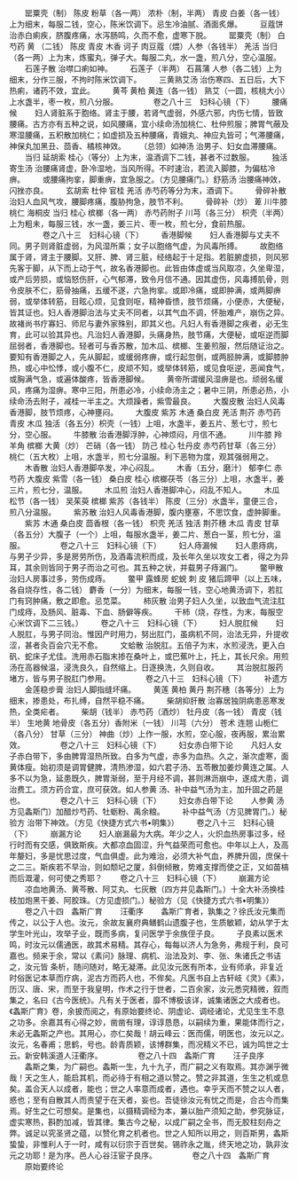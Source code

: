 <!-- { "loadSidebar": true } -->
　　罂粟壳（制） 陈皮 粉草（各一两） 浓朴（制，半两） 青皮 白姜（各一钱）上为细末，每服二钱，空心，陈米饮调下。忌生冷油腻、酒面炙爆。
　　豆蔻饼 治赤白痢疾，脐腹疼痛，水泻肠鸣，久而不愈，虚寒下脱。
　　罂粟壳（制） 白芍药 黄 （二钱） 陈皮 青皮 木香 诃子 肉豆蔻（煨）人参（各钱半） 羌活 当归（各一两）上为末，炼蜜丸，弹子大。每服二丸，水一盏，煎八分，空心温服。
　　石莲子散 治噤口痢如神。
　　石莲子（半两） 石菖蒲 人参（各二钱）上为细末，分作三服，不拘时陈米饮调下。
　　三黄熟艾汤 治伤寒四、五日后，大下热痢，诸药不效，宜此。
　　黄芩 黄柏 黄连（各一钱） 熟艾（一圆，核桃大小）上水盏半，枣一枚，煎八分服。
　　
　　卷之八十三　妇科心镜（下）
　　腰痛候
　　妇人肾脏系于胞络。肾主于腰，若肾气虚弱，外感六邪，内伤七情，皆致腰痛。古方亦有五种之说，如风腰痛，宜小续命汤加桃仁、杜仲煎服；脾胃气蔽及寒湿腰痛，五积散加桃仁；如虚损及五种腰痛，青娥丸、神应丸皆可；气滞腰痛，神保丸加黑丑、茴香、橘核神效。
　　（总领）如神汤 治男子、妇女血滞腰痛。
　　当归 延胡索 桂心（等分）上为末，温酒调下二钱，甚者不过数服。
　　独活寄生汤 治腰痛肾虚，卧冷湿地，当风所得。不时速治，若流入脚膝，为偏枯冷痹。
　　或腰痛拘挛，脚重痹，宜急服之。（方见腰痛门。）舒筋汤 治腰痛神效，闪挫亦良。
　　玄胡索 杜仲 官桂 羌活 赤芍药等分为末，酒调下。
　　骨碎补散 治妇人血风气攻，腰脚疼痛，腹胁拘急，肢节不利。
　　骨碎补（炒） 萆 川牛膝 桃仁 海桐皮 当归 桂心 槟榔（各一两） 赤芍药附子 川芎（各三分） 枳壳（半两）上为粗未，每服三钱，水一盏，姜三片、枣一枚，煎七分，食前热服。
　　
　　卷之八十三　妇科心镜（下）
　　香港脚候
　　妇人香港脚与丈夫不同。男子则肾脏虚弱，为风湿所乘；女子以胞络气虚，为风毒所搏。
　　故胞络属于肾，肾主于腰脚。又肝、脾、肾三脏，经络起于十足指。若脏腑虚损，则风邪先客于脚，从下而上动于气，故名香港脚也。此皆由体虚或当风取凉，久坐卑湿，或产后劳损，或恼怒伤肝，心气郁滞，致令月信不通。因其虚伤，风毒搏肌骨，则令皮肤不仁，筋骨抽痛，五缓不遂，六急拘挛。或即冷痛，或即肿满，或两脚痹弱，或举体转筋，目眩心烦，见食则呕，精神昏愦，肢节烦痛，小便赤，大便秘，皆其证也。妇人香港脚治法与丈夫不同者，以其气血不调，怀胎难产，崩伤之异。故褚尚书疗寡妇、师尼与妻外家殊别，即其义也。凡妇人有香港脚之疾者，必无生育，此可以验其异也。凡治妇人香港脚，头痛身热，肢节痛，大便秘，或呕逆而脚屈弱者，香港脚也。轻者可与香苏散，加木瓜、槟榔、生姜煎服，然后随证治之。要知有香港脚之人，先从脚起，或缓弱疼痹，或行起忽倒，或两胫肿满，或脚膝肿热，或心中忪悸，或小腹不仁，皮顽不知，或举体转筋，或见食呕逆，恶闻食气，或胸满气急，或遍体酸疼，皆香港脚候。
　　黄帝所谓缓风湿痹是也。顽弱名缓风，疼痛为湿痹。寒中三阳，所患必冷，小续命汤主之；暑中三阴，所患必热，小续命汤去附子，减桂一半主之。大烦躁者，紫雪最良。
　　大腹皮散 治妇人风毒香港脚，肢节烦疼，心神壅闷。
　　大腹皮 紫苏 木通 桑白皮 羌活 荆芥 赤芍药 青皮 木瓜 独活（各五分）枳壳（一钱）上咀，水盏半，姜五片、葱七寸，煎七分，空心服。
　　牛膝散 治香港脚浮肿，心神烦闷，月信不通。
　　川牛膝 羚羊角 槟榔 大黄（炒） 芒硝（各一钱） 防己 桂心 牡丹皮 赤芍药甘草（各三分） 桃仁（五大枚）上咀，水盏半，煎七分温服。利下恶物为度，观其强弱用之。
　　木香散 治妇人香港脚卒发，冲心闷乱。
　　木香（五分，磨汁） 郁李仁 赤芍药 大腹皮 紫雪（各一钱） 桑白皮 桂心 槟榔茯苓（各三分）上咀，水盏半，姜三片，煎七分，温服。
　　木瓜煎 治妇人香港脚冲心，闷乱不知人。
　　木瓜 松节（各一钱） 吴茱萸 槟榔 紫苏（各钱半） 陈皮（三分）水盏半，童便三合，煎八分温服。
　　紫苏散 治妇人风毒香港脚，腹内壅塞，不思饮食，虚肿脚重。
　　紫苏 木通 桑白皮 茴香根（各一钱） 枳壳 羌活 独活 荆芥穗 木瓜 青皮 甘草（各五分）大腹子（一个）上咀，每服水盏半，姜二片、葱白一茎，煎七分，温服。
　　
　　卷之八十三　妇科心镜（下）
　　妇人痔漏候
　　妇人患痔病，与男子少异，多是房劳所伤，及酒毒流积而成，及长年久坐以攻女工者，得之为异耳，其余则皆同于男子而治之可也。其五种之状，并载男子痔漏门。
　　鳖甲散 治妇人房事过多，劳伤成痔。
　　鳖甲 露蜂房 蛇蜕 刺 皮 猪后蹄甲（以上五味，各自烧存性，各二钱） 麝香（一分）为细末，每服一钱，空心地黄汤调下，若肛门有窍肿痛，敷之即愈。忌苋菜。
　　柿灰散 治男子妇人久坐，以致血气流注肛门成痔，及肠风、脏毒、下血、肠僻等疾。
　　干柿（烧，存性，为末，每服空心米饮调下二三钱。）
　　卷之八十三　妇科心镜（下）
　　妇人脱肛候
　　妇人脱肛，与男子同治。惟因产时用力，努出肛门，虽病机不同，治法无异，升提收涩，甚者灸百会穴无不愈。
　　文蛤散 治脱肛。五倍子为末，水煎浸洗，更入白矾、蛇床子尤佳。洗用赤石脂末掺在桑叶上，或巴蕉叶上，托上，其长尺余。用煎汤在高器候温，浸洗良久，自然缩上。日逐换洗，久则自收。
　　其治脱肛服药堵方，皆与男子脱肛门参用。
　　
　　卷之八十三　妇科心镜（下）
　　补遗方
　　金莲稳步膏 治妇人脚指缝坏痛。
　　黄莲 黄柏 黄丹 荆芥穗（各等分）上为细末，掺患处，布扎缚，自然平稳不痛。
　　柴胡抑肝散 治寡居独阴病患恶寒发热，全类疟者。
　　柴胡（钱半） 赤芍药（酒炒） 牡丹皮（各一钱） 青皮（钱半） 生地黄 地骨皮（各五分）香附米（一钱） 川芎（六分） 苍术 连翘 山栀仁（各八分） 甘草（三分） 神曲（炒）上作一服，水煎，空心服，夜再服，累治累效。
　　
　　卷之八十三　妇科心镜（下）
　　妇女赤白带下论
　　凡妇人女子赤白带下，多由脾胃湿热所致。白多为气虚，赤多为血热。久之，渐次虚寒，面黄体瘦。始初须是调胃健脾，清热渗湿，如六君子汤、五苓散加姜炒黄连之属。人多不以为急，延患既久，脾胃渐弱，至于月经不调，甚则淋沥崩中，遂成大患，调治费工。须方药合宜，庶可获效。如人参黄 汤、补中益气汤为主，加升固之药是也。
　　
　　卷之八十三　妇科心镜（下）
　　妇女赤白带下论
　　人参黄 汤方见螽斯门）加醋炒芍药、牡蛎粉、禹余粮。
　　补中益气汤（方见脾胃门。）秘验方 治带下神效。（方见《快捷方式六书•明集》）
　　卷之八十三　妇科心镜（下）
　　崩漏方论
　　妇人崩漏最为大病。年少之人，火炽血热房事过多，经行时而有交感，俱致斯疾。大都凉血固涩，升气益荣而可愈也。中年以上人，及高年嫠妇，多是忧思过度，气血俱虚。此为难治，必须大补气血，养脾升固，庶保十之二三。斯疾若不早治，则如颓圮之厦，斜倒倾散，势难支撑而使之正，又如苗槁而后溉灌，何可使之秀耶？
　　卷之八十三　妇科心镜（下）
　　崩漏方论
　　凉血地黄汤、黄芩散、阿艾丸、七灰散（四方并见螽斯门。）十全大补汤换桂枝加炮黑干姜、阿胶珠。（方见虚损门。）秘验方（见《快捷方式六书•明集》）
　　卷之八十四　螽斯广育
　　汪衢序
　　螽斯广育者，孰集之？徐氏汝元集而传之，以公于人也。汝元，余故友襄府典鳝鹤山遗腹子也，生质敏颖，幼从学于太学生叶光山，攻举子业，既而多病，复问医学于余族侄子良。
　　子良素以医术鸣，时汝元以儒通医，故其术易精。其存心，每每以济人为急务，弗规于利，良可嘉也。频来于余，常以《素问》脉理、病机、治法及刘、李、张、朱诸氏之书诘之，汝元皆 条析，随问随对，略无凝滞。此见汝元医有所本，业有师承，非复近时俗医记本草而疗病，泥古方而药人也，不侔矣。凡医书自上古轩岐《灵》《素》，历汉、唐、宋，而至于我皇明，作术之行于世者，二百余家，汝元悉究精微，叙而集之，名曰《古今医统》。凡有关于医者，靡不博极该详，诚集诸医之大成者也。《螽斯广育》卷，余披而阅之，有原始要终论、阴虚论、调经诸论，尤见生生不息之功多。余嘉其有心得之妙，凿凿有理，谆谆恳恳，以嗣续为重，果能体而行之，未必无螽斯之产也。其用心，亦仁矣哉！胡云峰云：医而儒，明医也，汝元以之。汝元，名春甫；思鹤，号也。龄青质颖，该博群集，而况精义不已，诚为鸣世之士云。新安韩溪道人汪衢序。
　　
　　卷之八十四　螽斯广育
　　汪子良序
　　螽斯之集，为广嗣也。螽斯一生，九十九子，而广嗣之义有取焉。其亦渊乎微哉！天之生人，能启其机，而必待于有相之道以赞之。赞之非其道，生生之机或息矣。盖合天人以成者，能也；世之人率意而成者，遇也。幸乎天而不赞之以人者，惑也；至有自散其人而责望于在天者，妄也。吾徒徐汝元有忧之而是，合古今而集焉。好生之仁可想矣。是集也，以摄精调经为本，兼以胎产须知之助，参究脉证，虚实寒热，斟酌加减，皆其律。集古今之秘，以成广嗣之全书，而无胶柱刻舟之弊。诚足以究圣贤之蕴，以赞化育之机者也。世之人知所以用之，则百斯男，螽斯蛰蛰，非惟利人于一时，咸有以衍宗于百世矣。锡祚永之胤，终天地之功，孰非汝元之功耶！是为序。邑人心谷汪宦子良序。
　　
　　卷之八十四　螽斯广育
　　原始要终论
